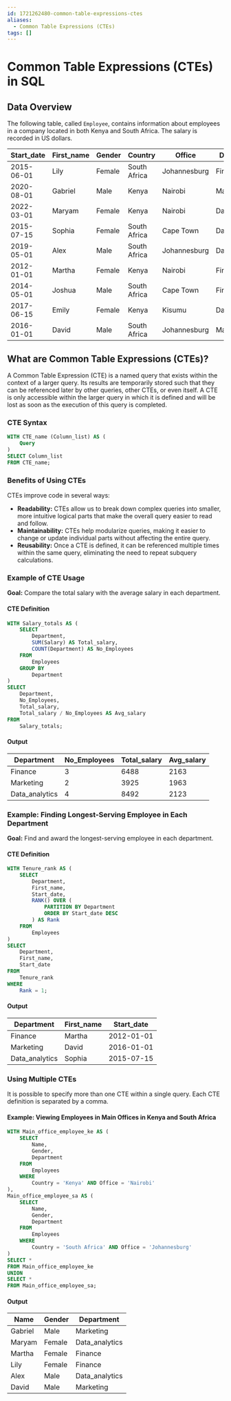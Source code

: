 ```yaml
---
id: 1721262480-common-table-expressions-ctes
aliases:
  - Common Table Expressions (CTEs)
tags: []
---
```


# Common Table Expressions (CTEs) in SQL

## Data Overview
The following table, called `Employee`, contains information about employees in a company located in both Kenya and South Africa. The salary is recorded in US dollars.

| Start_date | First_name | Gender | Country      | Office       | Department     | Salary |
| ---------- | ---------- | ------ | ------------ | ------------ | -------------- | ------ |
| 2015-06-01 | Lily       | Female | South Africa | Johannesburg | Finance        | 1933   |
| 2020-08-01 | Gabriel    | Male   | Kenya        | Nairobi      | Marketing      | 1649   |
| 2022-03-01 | Maryam     | Female | Kenya        | Nairobi      | Data_analytics | 1995   |
| 2015-07-15 | Sophia     | Female | South Africa | Cape Town    | Data_analytics | 2497   |
| 2019-05-01 | Alex       | Male   | South Africa | Johannesburg | Data_analytics | 1957   |
| 2012-01-01 | Martha     | Female | Kenya        | Nairobi      | Finance        | 2622   |
| 2014-05-01 | Joshua     | Male   | South Africa | Cape Town    | Finance        | 1933   |
| 2017-06-15 | Emily      | Female | Kenya        | Kisumu       | Data_analytics | 2043   |
| 2016-01-01 | David      | Male   | South Africa | Johannesburg | Marketing      | 2276   |

## What are Common Table Expressions (CTEs)?

A Common Table Expression (CTE) is a named query that exists within the context of a larger query. Its results are temporarily stored such that they can be referenced later by other queries, other CTEs, or even itself. A CTE is only accessible within the larger query in which it is defined and will be lost as soon as the execution of this query is completed.

### CTE Syntax

```sql
WITH CTE_name (Column_list) AS (
    Query
)
SELECT Column_list
FROM CTE_name;
```

### Benefits of Using CTEs

CTEs improve code in several ways:

- **Readability:** CTEs allow us to break down complex queries into smaller, more intuitive logical parts that make the overall query easier to read and follow.
- **Maintainability:** CTEs help modularize queries, making it easier to change or update individual parts without affecting the entire query.
- **Reusability:** Once a CTE is defined, it can be referenced multiple times within the same query, eliminating the need to repeat subquery calculations.

### Example of CTE Usage

**Goal:** Compare the total salary with the average salary in each department.

#### CTE Definition

```sql
WITH Salary_totals AS (
    SELECT
        Department,
        SUM(Salary) AS Total_salary,
        COUNT(Department) AS No_Employees
    FROM
        Employees
    GROUP BY
        Department
)
SELECT
    Department,
    No_Employees,
    Total_salary,
    Total_salary / No_Employees AS Avg_salary
FROM
    Salary_totals;
```

#### Output

| Department     | No_Employees | Total_salary | Avg_salary |
| -------------- | ------------ | ------------ | ---------- |
| Finance        | 3            | 6488         | 2163       |
| Marketing      | 2            | 3925         | 1963       |
| Data_analytics | 4            | 8492         | 2123       |

### Example: Finding Longest-Serving Employee in Each Department

**Goal:** Find and award the longest-serving employee in each department.

#### CTE Definition

```sql
WITH Tenure_rank AS (
    SELECT
        Department,
        First_name,
        Start_date,
        RANK() OVER (
            PARTITION BY Department
            ORDER BY Start_date DESC
        ) AS Rank
    FROM
        Employees
)
SELECT
    Department,
    First_name,
    Start_date
FROM
    Tenure_rank
WHERE
    Rank = 1;
```

#### Output

| Department     | First_name | Start_date |
| -------------- | ---------- | ---------- |
| Finance        | Martha     | 2012-01-01 |
| Marketing      | David      | 2016-01-01 |
| Data_analytics | Sophia     | 2015-07-15 |

### Using Multiple CTEs

It is possible to specify more than one CTE within a single query. Each CTE definition is separated by a comma.

#### Example: Viewing Employees in Main Offices in Kenya and South Africa

```sql
WITH Main_office_employee_ke AS (
    SELECT
        Name,
        Gender,
        Department
    FROM
        Employees
    WHERE
        Country = 'Kenya' AND Office = 'Nairobi'
),
Main_office_employee_sa AS (
    SELECT
        Name,
        Gender,
        Department
    FROM
        Employees
    WHERE
        Country = 'South Africa' AND Office = 'Johannesburg'
)
SELECT *
FROM Main_office_employee_ke
UNION
SELECT *
FROM Main_office_employee_sa;
```

#### Output

| Name    | Gender | Department     |
| ------- | ------ | -------------- |
| Gabriel | Male   | Marketing      |
| Maryam  | Female | Data_analytics |
| Martha  | Female | Finance        |
| Lily    | Female | Finance        |
| Alex    | Male   | Data_analytics |
| David   | Male   | Marketing      |